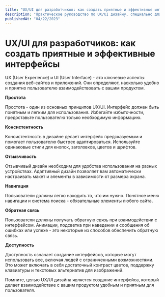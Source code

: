 ```yaml
---
title: "UX/UI для разработчиков: как создать приятные и эффективные интерфейсы"
description: "Практическое руководство по UX/UI дизайну, специально для разработчиков."
publishedAt: "04/22/2023"
---
```


# UX/UI для разработчиков: как создать приятные и эффективные интерфейсы

UX (User Experience) и UI (User Interface) - это ключевые аспекты создания веб-сайтов и приложений. Они определяют, насколько удобно и приятно пользователю взаимодействовать с вашим продуктом.

**Простота**

Простота - один из основных принципов UX/UI. Интерфейс должен быть понятным и легким для использования. Избегайте избыточности, предоставьте пользователю только необходимую информацию.

**Консистентность**

Консистентность в дизайне делает интерфейс предсказуемым и помогает пользователю быстрее адаптироваться. Используйте одинаковые стили для кнопок, заголовков, цветов и шрифтов.

**Отзывчивость**

Отзывчивый дизайн необходим для удобства использования на разных устройствах. Адаптивный дизайн позволяет вам автоматически настраивать макет и элементы в зависимости от размера экрана.

**Навигация**

Пользователи должны легко находить то, что им нужно. Понятное меню навигации и система поиска - обязательные элементы любого сайта.

**Обратная связь**

Пользователи должны получать обратную связь при взаимодействии с интерфейсом. Анимации, подсветка при наведении и сообщения об ошибках или успехе - это некоторые из способов обеспечить обратную связь.

**Доступность**

Доступность означает создание интерфейсов, которые могут использовать все, включая людей с ограниченными возможностями. Это может включать в себя достаточный контраст цветов, поддержку клавиатуры и текстовых альтернатив для изображений.

Помните, целью UX/UI дизайна является создание интерфейса, который делает взаимодействие с вашим продуктом удобным и приятным для пользователя.